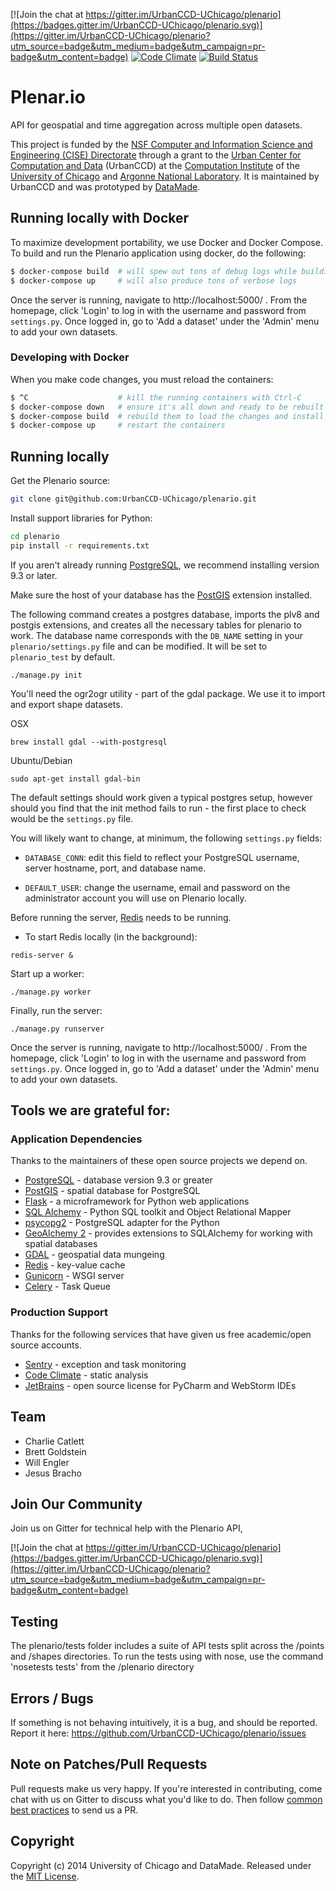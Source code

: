 [![Join the chat at https://gitter.im/UrbanCCD-UChicago/plenario](https://badges.gitter.im/UrbanCCD-UChicago/plenario.svg)](https://gitter.im/UrbanCCD-UChicago/plenario?utm_source=badge&utm_medium=badge&utm_campaign=pr-badge&utm_content=badge)
[![Code Climate](https://codeclimate.com/github/UrbanCCD-UChicago/plenario/badges/gpa.svg)](https://codeclimate.com/github/UrbanCCD-UChicago/plenario)
[![Build Status](https://travis-ci.org/UrbanCCD-UChicago/plenario.svg?branch=master)](https://travis-ci.org/UrbanCCD-UChicago/plenario)

# Plenar.io

API for geospatial and time aggregation across multiple open datasets.

This project is funded by the [NSF Computer and Information Science and Engineering (CISE) Directorate](http://www.nsf.gov/dir/index.jsp?org=CISE)
through a grant to the [Urban Center for Computation and Data](https://urbanccd.org/) (UrbanCCD)
at the [Computation Institute](http://ci.uchicago.edu)
of the [University of Chicago](http://uchicago.edu) and [Argonne National Laboratory](http://www.anl.gov).
It is maintained by UrbanCCD and was prototyped by [DataMade](http://datamade.us).

## Running locally with Docker

To maximize development portability, we use Docker and Docker Compose. To build and run the Plenario application using docker, do the following:

```bash
$ docker-compose build  # will spew out tons of debug logs while building containers
$ docker-compose up     # will also produce tons of verbose logs
```

Once the server is running, navigate to http://localhost:5000/ . From
the homepage, click 'Login' to log in with the username and password
from `settings.py`. Once logged in, go to 'Add a dataset' under the
'Admin' menu to add your own datasets.

### Developing with Docker

When you make code changes, you must reload the containers:

```bash
$ ^C                    # kill the running containers with Ctrl-C
$ docker-compose down   # ensure it's all down and ready to be rebuilt
$ docker-compose build  # rebuild them to load the changes and install anything new
$ docker-compose up     # restart the containers
```

## Running locally

Get the Plenario source:

``` bash
git clone git@github.com:UrbanCCD-UChicago/plenario.git
```

Install support libraries for Python:

``` bash
cd plenario
pip install -r requirements.txt
```

If you aren't already running [PostgreSQL](http://www.postgresql.org/),
we recommend installing version 9.3 or later.

Make sure the host of your database has the [PostGIS](http://postgis.net/)
extension installed.

The following command creates a postgres database, imports the
plv8 and postgis extensions, and creates all the necessary tables for
plenario to work. The database name corresponds with the `DB_NAME`
setting in your `plenario/settings.py` file and can be modified. It will
be set to `plenario_test` by default.

```
./manage.py init
```

You'll need the ogr2ogr utility - part of the gdal package. We use it to import and export shape datasets.

OSX
```
brew install gdal --with-postgresql
```

Ubuntu/Debian

```
sudo apt-get install gdal-bin
```

The default settings should work given a typical postgres setup, however
should you find that the init method fails to run - the first place to
check would be the `settings.py` file.

You will likely want to change, at minimum, the following `settings.py`
fields:

* `DATABASE_CONN`: edit this field to reflect your PostgreSQL
  username, server hostname, port, and database name.

* `DEFAULT_USER`: change the username, email and password on the
administrator account you will use on Plenario locally.

Before running the server, [Redis](http://redis.io/) needs to be running.

* To start Redis locally (in the background):

```
redis-server &
```

Start up a worker:

```
./manage.py worker
```

Finally, run the server:

```
./manage.py runserver
```

Once the server is running, navigate to http://localhost:5000/ . From
the homepage, click 'Login' to log in with the username and password
from `settings.py`. Once logged in, go to 'Add a dataset' under the
'Admin' menu to add your own datasets.

## Tools we are grateful for:

### Application Dependencies

Thanks to the maintainers of these open source projects we depend on.

* [PostgreSQL](http://www.postgresql.org/) - database version 9.3 or greater
* [PostGIS](http://postgis.net/) - spatial database for PostgreSQL
* [Flask](http://flask.pocoo.org/) - a microframework for Python web applications
* [SQL Alchemy](http://www.sqlalchemy.org/) - Python SQL toolkit and Object Relational Mapper
* [psycopg2](http://initd.org/psycopg/) - PostgreSQL adapter for the Python
* [GeoAlchemy 2](http://geoalchemy-2.readthedocs.org/en/0.2.4/) - provides extensions to SQLAlchemy for working with spatial databases
* [GDAL](http://www.gdal.org/) - geospatial data mungeing
* [Redis](http://redis.io/) - key-value cache
* [Gunicorn](http://gunicorn.org/) - WSGI server
* [Celery](http://www.celeryproject.org/) - Task Queue

### Production Support

Thanks for the following services that have given us free academic/open source accounts.

* [Sentry](https://getsentry.com/welcome/) - exception and task monitoring
* [Code Climate](https://codeclimate.com/) - static analysis
* [JetBrains](https://www.jetbrains.com/) - open source license for PyCharm and WebStorm IDEs


## Team

* Charlie Catlett
* Brett Goldstein
* Will Engler
* Jesus Bracho

## Join Our Community

Join us on Gitter for technical help with the Plenario API,

[![Join the chat at https://gitter.im/UrbanCCD-UChicago/plenario](https://badges.gitter.im/UrbanCCD-UChicago/plenario.svg)](https://gitter.im/UrbanCCD-UChicago/plenario?utm_source=badge&utm_medium=badge&utm_campaign=pr-badge&utm_content=badge)

## Testing

The plenario/tests folder includes a suite of API tests split across the /points and /shapes directories. To run the tests using with nose, use the command 'nosetests tests' from the /plenario directory

## Errors / Bugs

If something is not behaving intuitively, it is a bug, and should be reported.
Report it here: https://github.com/UrbanCCD-UChicago/plenario/issues

## Note on Patches/Pull Requests

Pull requests make us very happy.
If you're interested in contributing, come chat with us on Gitter
to discuss what you'd like to do.
Then follow [common best practices](http://www.contribution-guide.org/)
to send us a PR.

## Copyright

Copyright (c) 2014 University of Chicago and DataMade.
Released under the [MIT License](https://github.com/UrbanCCD-UChicago/plenario/blob/master/LICENSE).
